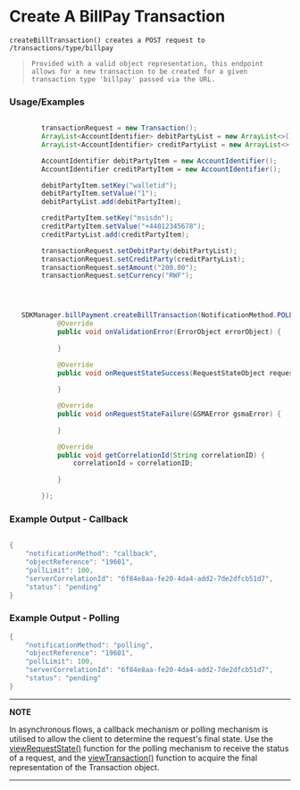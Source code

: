  # Create A BillPay Transaction

`createBillTransaction() creates a POST request to /transactions/type/billpay`

> `Provided with a valid object representation, this endpoint allows for a new transaction to be created for a given transaction type 'billpay' passed via the URL.`
### Usage/Examples

```java

        transactionRequest = new Transaction();
        ArrayList<AccountIdentifier> debitPartyList = new ArrayList<>();
        ArrayList<AccountIdentifier> creditPartyList = new ArrayList<>();

        AccountIdentifier debitPartyItem = new AccountIdentifier();
        AccountIdentifier creditPartyItem = new AccountIdentifier();

        debitPartyItem.setKey("walletid");
        debitPartyItem.setValue("1");
        debitPartyList.add(debitPartyItem);

        creditPartyItem.setKey("msisdn");
        creditPartyItem.setValue("+44012345678");
        creditPartyList.add(creditPartyItem);

        transactionRequest.setDebitParty(debitPartyList);
        transactionRequest.setCreditParty(creditPartyList);
        transactionRequest.setAmount("200.00");
        transactionRequest.setCurrency("RWF");



```

```java


   SDKManager.billPayment.createBillTransaction(NotificationMethod.POLLING, "", transactionRequest, new RequestStateInterface() {
            @Override
            public void onValidationError(ErrorObject errorObject) {
          
            }

            @Override
            public void onRequestStateSuccess(RequestStateObject requestStateObject) {
     
            }

            @Override
            public void onRequestStateFailure(GSMAError gsmaError) {
         
            }

            @Override
            public void getCorrelationId(String correlationID) {
                correlationId = correlationID;
              
            }

        });
```

### Example Output - Callback

```java

{
	"notificationMethod": "callback",
	"objectReference": "19601",
	"pollLimit": 100,
	"serverCorrelationId": "6f84e8aa-fe20-4da4-add2-7de2dfcb51d7",
	"status": "pending"
}

```

### Example Output - Polling

```java
{
	"notificationMethod": "polling",
	"objectReference": "19601",
	"pollLimit": 100,
	"serverCorrelationId": "6f84e8aa-fe20-4da4-add2-7de2dfcb51d7",
	"status": "pending"
}

```

---

**NOTE**

In asynchronous flows, a callback mechanism or polling mechanism is utilised to allow the client to determine the request's final state. Use the [viewRequestState()](viewRequestState.Readme.md) function for the polling mechanism to receive the status of a request, and the [viewTransaction()](viewTransaction.Readme.md) function to acquire the final representation of the Transaction object.

---
